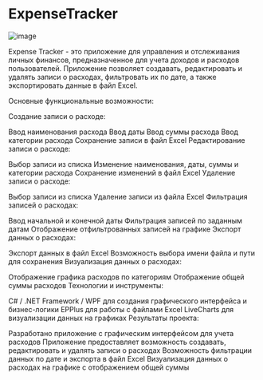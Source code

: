 # ExpenseTracker
![image](https://user-images.githubusercontent.com/90348225/231507902-e1cd95af-fac6-416c-9ab4-3a0cf212274f.png)


Expense Tracker - это приложение для управления и отслеживания личных финансов, предназначенное для учета доходов и расходов пользователей. Приложение позволяет создавать, редактировать и удалять записи о расходах, фильтровать их по дате, а также экспортировать данные в файл Excel.

Основные функциональные возможности:

Создание записи о расходе:

Ввод наименования расхода
Ввод даты
Ввод суммы расхода
Ввод категории расхода
Сохранение записи в файл Excel
Редактирование записи о расходе:

Выбор записи из списка
Изменение наименования, даты, суммы и категории расхода
Сохранение изменений в файл Excel
Удаление записи о расходе:

Выбор записи из списка
Удаление записи из файла Excel
Фильтрация записей о расходах:

Ввод начальной и конечной даты
Фильтрация записей по заданным датам
Отображение отфильтрованных записей на графике
Экспорт данных о расходах:

Экспорт данных в файл Excel
Возможность выбора имени файла и пути для сохранения
Визуализация данных о расходах:

Отображение графика расходов по категориям
Отображение общей суммы расходов
Технологии и инструменты:

C# / .NET Framework / WPF для создания графического интерфейса и бизнес-логики
EPPlus для работы с файлами Excel
LiveCharts для визуализации данных на графиках
Результаты проекта:

Разработано приложение с графическим интерфейсом для учета расходов
Приложение предоставляет возможность создавать, редактировать и удалять записи о расходах
Возможность фильтрации данных по дате и экспорта в файл Excel
Визуализация данных о расходах на графике с отображением общей суммы
